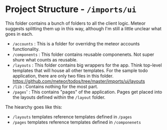 # Project Structure - `/imports/ui`

This folder contains a bunch of folders to all the client logic. Meteor suggests splitting them up in this way, although I'm still a little unclear what goes in each.

- `/accounts` : This is a folder for overridng the meteor accounts functionality. 
- `/components` : This folder contains reusable componenets. Not super shure what counts as reusable.
- `/layouts` : This folder contains big wrappers for the app. Think top-level templates that will house all other templates. For the sample todo application, there are only two files in this folder. https://github.com/meteor/todos/tree/master/imports/ui/layouts
- `/lib` : Contains nothing for the most part. 
- `/pages`' : This contains "pages" of the application. Pages get placed into the layouts defined within the `/layout` folder. 

The hiearchy goes like this:

- `/layouts` templates reference templates defined in `/pages`
- `/pages` templates reference templates defined in `/componenets`
